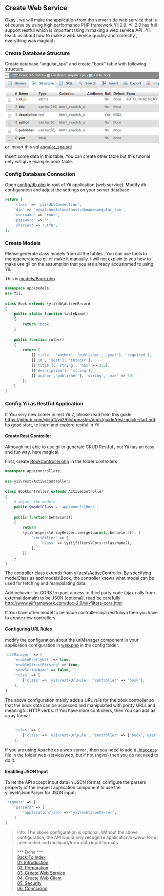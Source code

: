 ## Create Web Service

Okay , we will make the application from the server side web service that is of course by using high performance PHP framework Yii 2.0. Yii 2.0 has full support restful which is important thing in making a web service API . Yii teach us about how to make a web service quickly and correctly , everything was magical .

### Create Database Structure
Create database "angular_spa" and create "book" table with following structure.<br>
![](images/dbstructure.png)<br>
or import this sql [angular_spa.sql](../web-service/angular_spa.sql)

Insert some data in this table, You can create other table but this tutorial only will give example book table.

### Config Database Connection
Open [config/db.php](../web-service/config/db.php) in root of Yii application (web service). Modify db configuration and adjust the settings on your server database

```php
return [
    'class' => 'yii\db\Connection',
    'dsn' => 'mysql:host=localhost;dbname=angular_spa',
    'username' => 'root',
    'password' => '',
    'charset' => 'utf8',
];
```

### Create Models
Please generate class models from all the tables . You can use tools to menggeneratenya gii or make it manually. I will not explain to you how to make use gii on the assumption that you are already accustomed to using Yii.

This is [models/Book.php](../web-service/models/Book.php) 
```php
namespace app\models;
use Yii;

class Book extends \yii\db\ActiveRecord
{
    public static function tableName()
    {
        return 'book';
    }

    public function rules()
    {
        return [
            [['title', 'author', 'publisher', 'year'], 'required'],
            [['id', 'year'], 'integer'],            
            [['title'], 'string', 'max' => 255],
            [['description'], 'string'],
            [['author','publisher'], 'string', 'max' => 50]
        ];
    }
}
```

### Config Yii as Restful Application
If You very new comer in rest Yii 2, please read from this guide https://github.com/yiisoft/yii2/blob/master/docs/guide/rest-quick-start.md. Its good start, to learn and explore restful in Yii

#### Create Rest Controller
Although not able to use gii to generate CRUD Restful , but Yii has an easy and fun way, here magical.

First, create [BookController.php](../web-service/controllers/BookController.php)  in the folder controllers. 
 
```php
namespace app\controllers;

use yii\rest\ActiveController;

class BookController extends ActiveController
{
    # adjust the models
    public $modelClass = 'app\models\Book';
    
    public function behaviors()
    {
        return 
        \yii\helpers\ArrayHelper::merge(parent::behaviors(), [
            'corsFilter' => [
                'class' => \yii\filters\Cors::className(),
            ],
        ]);
    }
}
```
The controller class extends from yii\rest\ActiveController. By specifying modelClass as app\models\Book, the controller knows what model can be used for fetching and manipulating data.

Add behavior for CORS to grant access to third party code (ajax calls from external domain) to be JSON (optional). read be carefully http://www.yiiframework.com/doc-2.0/yii-filters-cors.html

If You have other model to be made controllersnya restfulnya then you have to create new controllers.

#### Configuring URL Rules
modify the configuration about the urlManager component in your application configuration in [web.php](../web-service/config/web.php) in the config folder. 

```php
'urlManager' => [
    'enablePrettyUrl' => true,
    'enableStrictParsing' => true,
    'showScriptName' => false,
    'rules' => [
        ['class' => 'yii\rest\UrlRule', 'controller' => 'book'],
    ],
]
```
The above configuration mainly adds a URL rule for the book controller so that the book data can be accessed and manipulated with pretty URLs and meaningful HTTP verbs. If You have more controllers, then You can add as array format
```php

    'rules' => [
        ['class' => 'yii\rest\UrlRule', 'controller' => ['book','user','employee','etc']],
    ],
```
If you are using Apache as a web server , then you need to add a [.htaccess](../web-service/web/.htaccess) file in the folder web-service/web, but if not (nginx) then you do not need to do it.

#### Enabling JSON Input
To let the API accept input data in JSON format, configure the parsers property of the request application component to use the yii\web\JsonParser for JSON input:
```php
'request' => [
    'parsers' => [
        'application/json' => 'yii\web\JsonParser',
    ]
]
```
> Info: The above configuration is optional. Without the above configuration, the API would only recognize application/x-www-form-urlencoded and multipart/form-data input formats.

> *** Done ***<br>
> [Back To Index](index.md) <br>
> [01. Introduction](01-introduction.md) <br> 
> [02. Preparation](02-preparation.md) <br>
> [03. Create Web Service](03-create-web-service.md) <br>
> [04. Create Web Client](04-create-web-client.md) <br>
> [05. Security](05-security.md) <br>
> [06. Conclusion](06-conclusion.md) <br>
